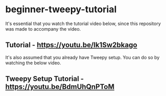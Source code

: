 # beginner-tweepy-tutorial
It's essential that you watch the tutorial video below, since this repository was made to accompany the video.

Tutorial - https://youtu.be/Ik1Sw2bkago
----------
It's also assumed that you already have Tweepy setup. You can do so by watching the below video.

Tweepy Setup Tutorial - https://youtu.be/BdmUhQnPToM
----------
